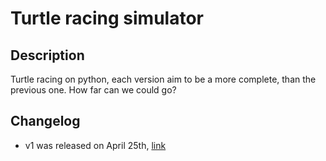 # Turtle racing simulator

## Description

Turtle racing on python, each version aim to be a more complete, than the previous one. How far can we could go?

## Changelog

- v1 was released on April 25th, [link](https://youtu.be/91iauce0huQ)  